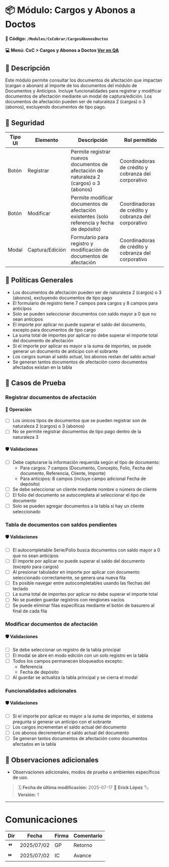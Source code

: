 # 📦 Módulo: Cargos y Abonos a Doctos
#### 📁 **Código:** `/Modules/CxCobrar/CargosAbonosDoctos`
#### 💻 **Menú:** CxC > Cargos y Abonos a Doctos [Ver en QA](http://192.168.2.16:1089/app/cxc/car-abo-cxc)

## 📝 Descripción
Este módulo permite consultar los documentos de afectación que impactan (cargan o abonan) al importe de los documentos del módulo de Documentos y Anticipos. Incluye funcionalidades para registrar y modificar documentos de afectación mediante un modal de captura/edición. Los documentos de afectación pueden ser de naturaleza 2 (cargos) o 3 (abonos), excluyendo documentos de tipo pago.

## 🔐 Seguridad
| Tipo UI | Elemento          | Descripción                    | Rol permitido |
|---------|-------------------|--------------------------------|----------------|
| Botón   | Registrar      | Permite registrar nuevos documentos de afectación de naturaleza 2 (cargos) o 3 (abonos) | Coordinadoras de crédito y cobranza del corporativo |
| Botón   | Modificar   | Permite modificar documentos de afectación existentes (solo referencia y fecha de depósito) | Coordinadoras de crédito y cobranza del corporativo |
| Modal   | Captura/Edición    | Formulario para registro y modificación de documentos de afectación | Coordinadoras de crédito y cobranza del corporativo |

## 💼 Políticas Generales
- Los documentos de afectación pueden ser de naturaleza 2 (cargos) o 3 (abonos), excluyendo documentos de tipo pago
- El formulario de registro tiene 7 campos para cargos y 8 campos para anticipos
- Solo se pueden seleccionar documentos con saldo mayor a 0 que no sean anticipos
- El importe por aplicar no puede superar el saldo del documento, excepto para documentos de tipo cargo
- La suma total de importes por aplicar no debe superar el importe total del documento de afectación
- Si el importe por aplicar es mayor a la suma de importes, se puede generar un documento de anticipo con el sobrante
- Los cargos suman al saldo actual, los abonos restan del saldo actual
- Se generan tantos documentos de afectación como documentos afectados existan en la tabla

## 🧪 Casos de Prueba

### Registrar documentos de afectación
#### 💼 Operación
- [ ] Los únicos tipos de documentos que se pueden registrar son de naturaleza 2 (cargos) o 3 (abonos)
- [ ] No se permite registrar documentos de tipo pago dentro de la naturaleza 3
#### 🛡️ Validaciones
- [ ] Debe capturarse la información requerida según el tipo de documento:
    - Para cargos: 7 campos (Documento, Concepto, Folio, Fecha del documento, Referencia, Cliente, Importe)
    - Para anticipos: 8 campos (incluye campo adicional Fecha de depósito)
- [ ] Se debe seleccionar un cliente mediante nombre o número de cliente
- [ ] El folio del documento se autocompleta al seleccionar el tipo de documento
- [ ] Solo se pueden agregar documentos a la tabla si hay un cliente seleccionado

### Tabla de documentos con saldos pendientes
#### 🛡️ Validaciones
- [ ] El autocompletable Serie/Folio busca documentos con saldo mayor a 0 que no sean anticipos
- [ ] El importe por aplicar no puede superar el saldo del documento (excepto para cargos)
- [ ] Al presionar tabulador en importe por aplicar con documento seleccionado correctamente, se genera una nueva fila
- [ ] Es posible navegar entre autocompletables usando las flechas del teclado
- [ ] La suma total de importes por aplicar no debe superar el importe total
- [ ] No se pueden guardar registros con renglones vacíos
- [ ] Se puede eliminar filas específicas mediante el botón de basurero al final de cada fila

### Modificar documentos de afectación
#### 🛡️ Validaciones
- [ ] Se debe seleccionar un registro de la tabla principal
- [ ] El modal se abre en modo edición con un solo registro en la tabla
- [ ] Todos los campos permanecen bloqueados excepto:
    - Referencia
    - Fecha de depósito
- [ ] Al guardar se actualiza la tabla principal y se cierra el modal

### Funcionalidades adicionales
#### 🛡️ Validaciones
- [ ] Si el importe por aplicar es mayor a la suma de importes, el sistema pregunta si generar un anticipo con el sobrante
- [ ] Los cargos incrementan el saldo actual del documento
- [ ] Los abonos decrementan el saldo actual del documento
- [ ] Se generan tantos documentos de afectación como documentos afectados en la tabla

## 📎 Observaciones adicionales
- Observaciones adicionales, modos de prueba o ambientes específicos de uso.

> 🗓️ **Fecha de última modificación:** 2025-07-17
> 👤 **Erick López**
> 🏷️ **Versión:** 1

---
# Comunicaciones
|Dir|Fecha       |Firma|Comentario                    |
|---|------------|-----|------------------------------|
|⏪| 2025/07/02 | GP |Retorno|
|⏩| 2025/07/02 | IC |Avance|

